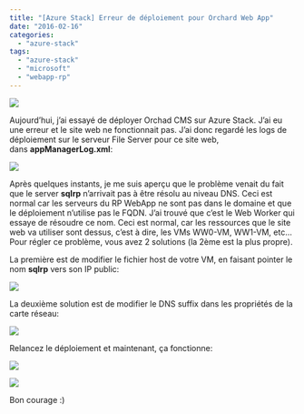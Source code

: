 ```yaml
---
title: "[Azure Stack] Erreur de déploiement pour Orchard Web App"
date: "2016-02-16"
categories: 
  - "azure-stack"
tags: 
  - "azure-stack"
  - "microsoft"
  - "webapp-rp"
---
```


[![](https://cloudyjourney.fr/wp-content/uploads/2018/01/AzureStackLogo02.png)](https://cloudyjourney.fr/wp-content/uploads/2018/01/AzureStackLogo02.png)

Aujourd’hui, j’ai essayé de déployer Orchad CMS sur Azure Stack. J’ai eu une erreur et le site web ne fonctionnait pas. J’ai donc regardé les logs de déploiement sur le serveur File Server pour ce site web, dans **appManagerLog.xml**:

[![](https://cloudyjourney.fr/wp-content/uploads/2018/01/image_753F5803.png)](https://cloudyjourney.fr/wp-content/uploads/2018/01/image_753F5803.png)

Après quelques instants, je me suis aperçu que le problème venait du fait que le server **sqlrp** n’arrivait pas à être résolu au niveau DNS. Ceci est normal car les serveurs du RP WebApp ne sont pas dans le domaine et que le déploiement n’utilise pas le FQDN. J’ai trouvé que c’est le Web Worker qui essaye de résoudre ce nom. Ceci est normal, car les ressources que le site web va utiliser sont dessus, c’est à dire, les VMs WW0-VM, WW1-VM, etc… Pour régler ce problème, vous avez 2 solutions (la 2ème est la plus propre).

La première est de modifier le fichier host de votre VM, en faisant pointer le nom **sqlrp** vers son IP public:

[![](https://cloudyjourney.fr/wp-content/uploads/2018/01/image_6C525675.png)](https://cloudyjourney.fr/wp-content/uploads/2018/01/image_6C525675.png)

La deuxième solution est de modifier le DNS suffix dans les propriétés de la carte réseau:

![](https://cloudyjourney.fr/wp-content/uploads/2018/01/image_73055FF8.png)

Relancez le déploiement et maintenant, ça fonctionne:

[![](https://cloudyjourney.fr/wp-content/uploads/2018/01/image_79B8697B.png)](https://cloudyjourney.fr/wp-content/uploads/2018/01/image_79B8697B.png)

[![](https://cloudyjourney.fr/wp-content/uploads/2018/01/image_32631389.png)](https://cloudyjourney.fr/wp-content/uploads/2018/01/image_32631389.png)

Bon courage :)
